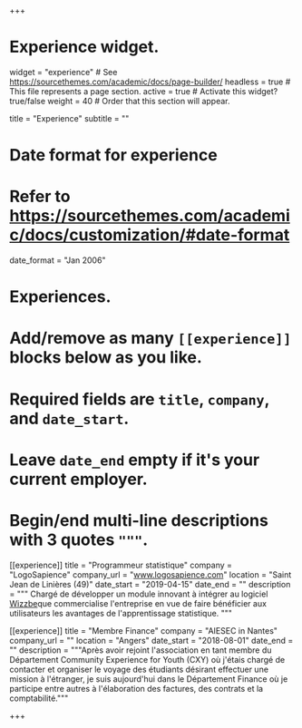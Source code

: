 +++
# Experience widget.
widget = "experience"  # See https://sourcethemes.com/academic/docs/page-builder/
headless = true  # This file represents a page section.
active = true  # Activate this widget? true/false
weight = 40  # Order that this section will appear.

title = "Experience"
subtitle = ""

# Date format for experience
#   Refer to https://sourcethemes.com/academic/docs/customization/#date-format
date_format = "Jan 2006"

# Experiences.
#   Add/remove as many `[[experience]]` blocks below as you like.
#   Required fields are `title`, `company`, and `date_start`.
#   Leave `date_end` empty if it's your current employer.
#   Begin/end multi-line descriptions with 3 quotes `"""`.
[[experience]]
  title = "Programmeur statistique"
  company = "LogoSapience"
  company_url = "www.logosapience.com"
  location = "Saint Jean de Linières (49)"
  date_start = "2019-04-15"
  date_end = ""
  description = """
  Chargé de développer un module innovant à intégrer au logiciel [Wizzbe](www.wizzbe.com)que commercialise l'entreprise en vue de faire bénéficier aux utilisateurs les avantages de l'apprentissage statistique.
  """

[[experience]]
  title = "Membre Finance"
  company = "AIESEC in Nantes"
  company_url = ""
  location = "Angers"
  date_start = "2018-08-01"
  date_end = ""
  description = """Après avoir rejoint l'association en tant membre du Département Community Experience for Youth (CXY) où j'étais chargé de contacter et organiser le voyage des étudiants désirant effectuer une mission à l'étranger, je suis aujourd'hui dans le Département Finance où je participe entre autres à l'élaboration des factures, des contrats et la comptabilité."""

+++
